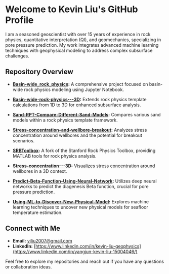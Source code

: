# Welcome to Kevin Liu's GitHub Profile

I am a seasoned geoscientist with over 15 years of experience in rock physics, quantitative interpretation (QI), and geomechanics, specializing in pore pressure prediction. My work integrates advanced machine learning techniques with geophysical modeling to address complex subsurface challenges.

## Repository Overview

- **[Basin-wide_rock_physics](https://github.com/yjliu212/Basin-wide_rock_physics):** A comprehensive project focused on basin-wide rock physics modeling using Jupyter Notebook.

- **[Basin-wide-rock-physics---3D](https://github.com/yjliu212/Basin-wide-rock-physics---3D):** Extends rock physics template calculations from 1D to 3D for enhanced subsurface analysis.

- **[Sand-RPT-Compare-Different-Sand-Models](https://github.com/yjliu212/Sand-RPT-Compare-Different-Sand-Models):** Compares various sand models within a rock physics template framework.

- **[Stress-concentration-and-wellbore-breakout](https://github.com/yjliu212/Stress-concentration-and-wellbore-breakout):** Analyzes stress concentration around wellbores and the potential for breakout scenarios.

- **[SRBToolbox](https://github.com/yjliu212/SRBToolbox):** A fork of the Stanford Rock Physics Toolbox, providing MATLAB tools for rock physics analysis.

- **[Stress-concentration---3D](https://github.com/yjliu212/Stress-concentration---3D):** Visualizes stress concentration around wellbores in a 3D context.

- **[Predict-Beta-Function-Using-Neural-Network](https://github.com/yjliu212/Predict-Beta-Function-Using-Neural-Network):** Utilizes deep neural networks to predict the diagenesis Beta function, crucial for pore pressure prediction.

- **[Using-ML-to-Discover-New-Physical-Model](https://github.com/yjliu212/Using-ML-to-Discover-New-Physical-Model):** Explores machine learning techniques to uncover new physical models for seafloor temperature estimation.

## Connect with Me

- **Email:** [yjliu2007@gmail.com](mailto:yjliu2007@gmail.com)
- **LinkedIn:** [https://www.linkedin.com/in/kevin-liu-geophysics](https://www.linkedin.com/in/yangjun-kevin-liu-15004046/)

Feel free to explore my repositories and reach out if you have any questions or collaboration ideas.

